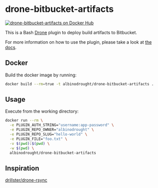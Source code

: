 # drone-bitbucket-artifacts
[![drone-bitbucket-artifacts on Docker Hub](https://img.shields.io/docker/automated/albinodrought/drone-bitbucket-artifacts.svg)](https://hub.docker.com/r/albinodrought/drone-bitbucket-artifacts/)

This is a Bash [Drone](https://github.com/drone/drone) plugin to deploy build artifacts to Bitbucket.

For more information on how to use the plugin, please take a look at [the docs](https://github.com/AlbinoDrought/drone-bitbucket-artifacts/blob/master/DOCS.md).

## Docker
Build the docker image by running:

```bash
docker build --rm=true -t albinodrought/drone-bitbucket-artifacts .
```

## Usage
Execute from the working directory:

```bash
docker run --rm \
  -e PLUGIN_AUTH_STRING="username:app-password" \
  -e PLUGIN_REPO_OWNER="albinodrought" \
  -e PLUGIN_REPO_SLUG="hello-world" \
  -e PLUGIN_FILE="foo.txt" \
  -v $(pwd):$(pwd) \
  -w $(pwd) \
  albinodrought/drone-bitbucket-artifacts
```

## Inspiration

[drillster/drone-rsync](https://github.com/Drillster/drone-rsync)
